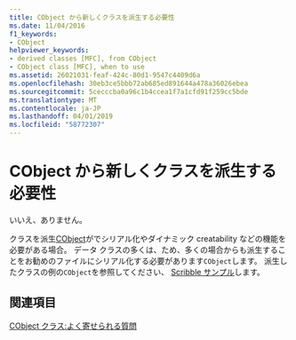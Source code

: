 ```yaml
---
title: CObject から新しくクラスを派生する必要性
ms.date: 11/04/2016
f1_keywords:
- CObject
helpviewer_keywords:
- derived classes [MFC], from CObject
- CObject class [MFC], when to use
ms.assetid: 26021031-feaf-424c-80d1-9547c4409d6a
ms.openlocfilehash: 30eb3ce5bbb72ab685ed891644a478a36026ebea
ms.sourcegitcommit: 5cecccba0a96c1b4ccea1f7a1cfd91f259cc5bde
ms.translationtype: MT
ms.contentlocale: ja-JP
ms.lasthandoff: 04/01/2019
ms.locfileid: "58772307"
---
```

# <a name="do-i-have-to-derive-new-classes-from-cobject"></a>CObject から新しくクラスを派生する必要性

いいえ、ありません。

クラスを派生[CObject](../mfc/reference/cobject-class.md)がでシリアル化やダイナミック creatability などの機能を必要がある場合。 データ クラスの多くは、ため、多くの場合からも派生することをお勧めのファイルにシリアル化する必要があります`CObject`します。 派生したクラスの例の`CObject`を参照してください、 [Scribble サンプル](../overview/visual-cpp-samples.md)します。

## <a name="see-also"></a>関連項目

[CObject クラス:よく寄せられる質問](../mfc/cobject-class-frequently-asked-questions.md)
